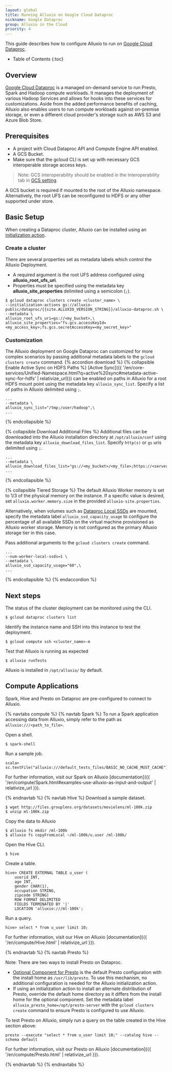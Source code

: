 ```yaml
---
layout: global
title: Running Alluxio on Google Cloud Dataproc
nickname: Google Dataproc
group: Alluxio in the Cloud
priority: 4
---
```


This guide describes how to configure Alluxio to run on
[Google Cloud Dataproc](https://cloud.google.com/dataproc).

* Table of Contents
{:toc}

## Overview

[Google Cloud Dataproc](https://cloud.google.com/dataproc) is a managed on-demand service to run
Presto, Spark and Hadoop compute workloads.
It manages the deployment of various Hadoop Services and allows for hooks into these services for
customizations.
Aside from the added performance benefits of caching, Alluxio also enables users to run compute 
workloads against on-premise storage, or even a different cloud provider's storage such as AWS S3
and Azure Blob Store.

## Prerequisites

* A project with Cloud Dataproc API and Compute Engine API enabled.
* A GCS Bucket.
* Make sure that the gcloud CLI is set up with necessary GCS interoperable storage access keys.
> Note: GCS interoperability should be enabled in the Interoperability tab in
> [GCS setting](https://console.cloud.google.com/storage/settings).

A GCS bucket is required if mounted to the root of the Alluxio namespace.
Alternatively, the root UFS can be reconfigured to HDFS or any other supported under store.

## Basic Setup

When creating a Dataproc cluster, Alluxio can be installed using an
[initialization action](https://cloud.google.com/dataproc/docs/concepts/configuring-clusters/init-actions).

### Create a cluster

There are several properties set as metadata labels which control the Alluxio Deployment. 
* A required argument is the root UFS address configured using **alluxio_root_ufs_uri**.
* Properties must be specified using the metadata key **alluxio_site_properties** delimited using
a semicolon (`;`).

```console
$ gcloud dataproc clusters create <cluster_name> \
--initialization-actions gs://alluxio-public/dataproc/{{site.ALLUXIO_VERSION_STRING}}/alluxio-dataproc.sh \
--metadata \
alluxio_root_ufs_uri=gs://<my_bucket>,\
alluxio_site_properties="fs.gcs.accessKeyId=<my_access_key>;fs.gcs.secretAccessKey=<my_secret_key>"
```

### Customization

The Alluxio deployment on Google Dataproc can customized for more complex scenarios by passing
additional metadata labels to the `gcloud clusters create` command.
{% accordion download %}
  {% collapsible Enable Active Sync on HDFS Paths %}
[Active Sync]({{ '/en/core-services/Unified-Namespace.html?q=active%20sync#metadata-active-sync-for-hdfs' | relativize_url}}) 
can be enabled on paths in Alluxio for a root HDFS mount point using the metadata key
`alluxio_sync_list`.
Specify a list of paths in Alluxio delimited using `;`.
```console
...
--metadata \
alluxio_sync_list="/tmp;/user/hadoop",\
...
```
  {% endcollapsible %}

  {% collapsible Download Additional Files %}
Additional files can be downloaded into the Alluxio installation directory at `/opt/alluxio/conf`
using the metadata key `alluxio_download_files_list`.
Specify `http(s)` or `gs` uris delimited using `;`.
```console
...
--metadata \
alluxio_download_files_list="gs://<my_bucket>/<my_file>;https://<server>/<file>",\
...
```
  {% endcollapsible %}

  {% collapsible Tiered Storage %}
The default Alluxio Worker memory is set to 1/3 of the physical memory on the instance.
If a specific value is desired, set `alluxio.worker.memory.size` in the provided
`alluxio-site.properties`.

Alternatively, when volumes such as
[Dataproc Local SSDs](https://cloud.google.com/dataproc/docs/concepts/compute/dataproc-local-ssds)
are mounted, specify the metadata label `alluxio_ssd_capacity_usage` to configure the percentage
of all available SSDs on the virtual machine provisioned as Alluxio worker storage.
Memory is not configured as the primary Alluxio storage tier in this case.

Pass additional arguments to the `gcloud clusters create` command.
```console
...
--num-worker-local-ssds=1 \
--metadata \
alluxio_ssd_capacity_usage="60",\
...
``` 
  {% endcollapsible %}
{% endaccordion %}

## Next steps
The status of the cluster deployment can be monitored using the CLI.
```console
$ gcloud dataproc clusters list
```
Identify the instance name and SSH into this instance to test the deployment.
```console
$ gcloud compute ssh <cluster_name>-m
```
Test that Alluxio is running as expected
```console
$ alluxio runTests
```

Alluxio is installed in `/opt/alluxio/` by default.

## Compute Applications

Spark, Hive and Presto on Dataproc are pre-configured to connect to Alluxio.

{% navtabs compute %}
{% navtab Spark %}
To run a Spark application accessing data from Alluxio, simply refer to the path as
`alluxio:///<path_to_file>`.

Open a shell.
```console
$ spark-shell
```

Run a sample job.
```console
scala> sc.textFile("alluxio:///default_tests_files/BASIC_NO_CACHE_MUST_CACHE").count
```

For further information, visit our Spark on Alluxio
[documentation]({{ '/en/compute/Spark.html#examples-use-alluxio-as-input-and-output' | relativize_url }}).

{% endnavtab %}
{% navtab Hive %}
Download a sample dataset.
```console
$ wget http://files.grouplens.org/datasets/movielens/ml-100k.zip
$ unzip ml-100k.zip
```

Copy the data to Alluxio
```console
$ alluxio fs mkdir /ml-100k
$ alluxio fs copyFromLocal ~/ml-100k/u.user /ml-100k/
```

Open the Hive CLI.
```console
$ hive
```

Create a table.
```console
hive> CREATE EXTERNAL TABLE u_user (
    userid INT,
    age INT,
    gender CHAR(1),
    occupation STRING,
    zipcode STRING)
    ROW FORMAT DELIMITED
    FIELDS TERMINATED BY '|'
    LOCATION 'alluxio:///ml-100k';
```
Run a query.
```console
hive> select * from u_user limit 10;
```

For further information, visit our Hive on Alluxio 
[documentation]({{ '/en/compute/Hive.html' | relativize_url }}).

{% endnavtab %}
{% navtab Presto %}

Note: There are two ways to install Presto on Dataproc.
* [Optional Component for Presto](https://cloud.google.com/dataproc/docs/concepts/components/presto)
is the default Presto configuration with the install home as `/usr/lib/presto`.
To use this mechanism, no additional configuration is needed for the Alluxio initialization action.
* If using an initialization action to install an alternate distribution of Presto, override the
default home directory as it differs from the install home for the optional component.
Set the metadata label `alluxio_presto_home=/opt/presto-server` with the `gcloud clusters create`
command to ensure Presto is configured to use Alluxio.

To test Presto on Alluxio, simply run a query on the table created in the Hive section above:
```console
presto --execute "select * from u_user limit 10;" --catalog hive --schema default
```

For further information, visit our Presto on Alluxio 
[documentation]({{ '/en/compute/Presto.html' | relativize_url }}).

{% endnavtab %}
{% endnavtabs %}
